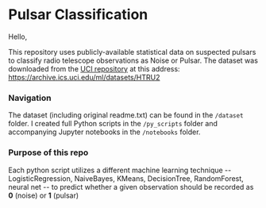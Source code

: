 # Pulsar Classification

Hello,

This repository uses publicly-available statistical data on suspected pulsars to classify radio telescope observations as Noise or Pulsar. 
The dataset was downloaded from the [UCI repository](https://archive.ics.uci.edu/ml/index.php) at this address: https://archive.ics.uci.edu/ml/datasets/HTRU2

### Navigation
The dataset (including original readme.txt) can be found in the `/dataset` folder. 
I created full Python scripts in the `/py_scripts` folder and accompanying Jupyter notebooks in the `/notebooks` folder.

### Purpose of this repo
Each python script utilizes a different machine learning technique -- LogisticRegression, NaiveBayes, KMeans, DecisionTree, RandomForest, neural net -- 
to predict whether a given observation should be recorded as **0** (noise) or **1** (pulsar)
